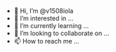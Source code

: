 - 👋 Hi, I’m @v1508iola
- 👀 I’m interested in ...
- 🌱 I’m currently learning ...
- 💞️ I’m looking to collaborate on ...
- 📫 How to reach me ...

<!---
v1508iola/v1508iola is a ✨ special ✨ repository because its `README.md` (this file) appears on your GitHub profile.
You can click the Preview link to take a look at your changes.
--->
